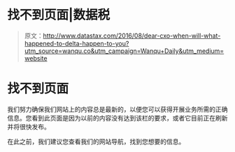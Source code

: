 # 找不到页面|数据税

> 原文：<http://www.datastax.com/2016/08/dear-cxo-when-will-what-happened-to-delta-happen-to-you?utm_source=wanqu.co&utm_campaign=Wanqu+Daily&utm_medium=website>

# 找不到页面

我们努力确保我们网站上的内容总是最新的，以便您可以获得开展业务所需的正确信息。您看到此页面是因为以前的内容没有达到该栏的要求，或者它目前正在刷新并将很快发布。

在此之前，我们建议您查看我们的网站导航，找到您想要的信息。